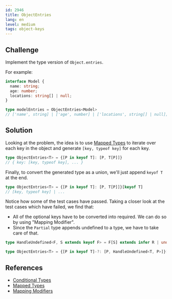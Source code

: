 ```yaml
---
id: 2946
title: ObjectEntries
lang: en
level: medium
tags: object-keys
---
```


## Challenge

Implement the type version of `Object.entries`.

For example:

```ts
interface Model {
  name: string;
  age: number;
  locations: string[] | null;
}

type modelEntries = ObjectEntries<Model>
// ['name', string] | ['age', number] | ['locations', string[] | null];
```

## Solution

Looking at the problem, the idea is to use [Mapped Types](https://www.typescriptlang.org/docs/handbook/2/mapped-types.html) to iterate over each key in the object and generate `[key, typeof key]` for each key.

```ts
type ObjectEntries<T> = {[P in keyof T]: [P, T[P]]}
// { key: [key, typeof key], ... }
```

Finally, to convert the generated type as a union, we'll just append `keyof T` at the end.

```ts
type ObjectEntries<T> = {[P in keyof T]: [P, T[P]]}[keyof T]
// [key, typeof key] | ...
```

Notice how some of the test cases have passed. Taking a closer look at the test cases which have failed, we find that:

- All of the optional keys have to be converted into required. We can do so by using "Mapping Modifier".
- Since the `Partial` type appends undefined to a type, we have to take care of that.

```ts
type HandleUndefined<F, S extends keyof F> = F[S] extends infer R | undefined ? R : F[S]

type ObjectEntries<T> = {[P in keyof T]-?: [P, HandleUndefined<T, P>]}[keyof T]
```

## References

- [Conditional Types](https://www.typescriptlang.org/docs/handbook/2/conditional-types.html)
- [Mapped Types](https://www.typescriptlang.org/docs/handbook/2/mapped-types.html)
- [Mapping Modifiers](https://www.typescriptlang.org/docs/handbook/2/mapped-types.html#mapping-modifiers)
